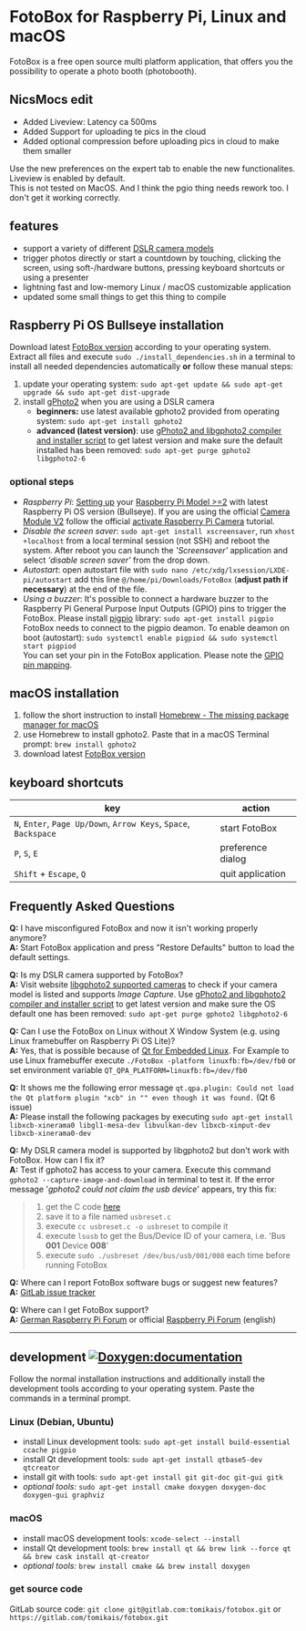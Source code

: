 # FotoBox for Raspberry Pi, Linux and macOS

FotoBox is a free open source multi platform application, that offers you the possibility to operate a photo booth (photobooth).

## NicsMocs edit

* Added Liveview: Latency ca 500ms
* Added Support for uploading te pics in the cloud
* Added optional compression before uploading pics in cloud to make them smaller

Use the new preferences on the expert tab to enable the new functionalites. Liveview is enabled by default.    
This is not tested on MacOS. And I think the pgio thing needs rework too. I don't get it working correctly. 

## features

* support a variety of different [DSLR camera models](http://www.gphoto.org/proj/libgphoto2/support.php)
* trigger photos directly or start a countdown by touching, clicking the screen, using soft-/hardware buttons, pressing keyboard shortcuts or using a presenter
* lightning fast and low-memory Linux / macOS customizable application
* updated some small things to get this thing to compile

## Raspberry Pi OS Bullseye installation

Download latest [FotoBox version](https://github.com/nicsmocs/fotobox/releases) according to your operating system. Extract all files and execute `sudo ./install_dependencies.sh` in a terminal to install all needed dependencies automatically __or__ follow these manual steps:

1. update your operating system: `sudo apt-get update && sudo apt-get upgrade && sudo apt-get dist-upgrade`
2. install [gPhoto2](http://gphoto.org) when you are using a DSLR camera
    * __beginners:__ use latest available gphoto2 provided from operating system: `sudo apt-get install gphoto2`
    * __advanced (latest version)__: use [gPhoto2 and libgphoto2 compiler and installer script](http://github.com/gonzalo/gphoto2-updater) to get latest version and make sure the default installed has been removed: `sudo apt-get purge gphoto2 libgphoto2-6`

### optional steps

* _Raspberry Pi_: [Setting up](https://projects.raspberrypi.org/en/projects/raspberry-pi-setting-up) your [Raspberry Pi Model >=2](https://www.raspberrypi.org/products/) with latest Raspberry Pi OS version (Bullseye). If you are using the official [Camera Module V2](https://www.raspberrypi.org/products/camera-module-v2/) follow the official [activate Raspberry Pi Camera](https://www.raspberrypi.org/documentation/usage/camera/) tutorial.
* _Disable the screen saver_: `sudo apt-get install xscreensaver`, run `xhost +localhost` from a local terminal session (not SSH) and reboot the system. After reboot you can launch the _'Screensaver'_ application and select _'disable screen saver'_ from the drop down.
* _Autostart_: open autostart file with `sudo nano /etc/xdg/lxsession/LXDE-pi/autostart` add this line `@/home/pi/Downloads/FotoBox` (__adjust path if necessary__) at the end of the file.
* _Using a buzzer_: It's possible to connect a hardware buzzer to the Raspberry Pi General Purpose Input Outputs (GPIO) pins to trigger the FotoBox. Please install [pigpio](http://abyz.me.uk/rpi/pigpio/index.html) library: `sudo apt-get install pigpio`  
FotoBox needs to connect to the pigpio deamon. To enable deamon on boot (autostart): `sudo systemctl enable pigpiod && sudo systemctl start pigpiod`  
You can set your pin in the FotoBox application. Please note the [GPIO pin mapping](http://abyz.me.uk/rpi/pigpio/index.html#GPIO).

## macOS installation

1. follow the short instruction to install [Homebrew - The missing package manager for macOS](https://brew.sh/)
2. use Homebrew to install gphoto2. Paste that in a macOS Terminal prompt: `brew install gphoto2`
3. download latest [FotoBox version](https://github.com/tomikais/fotobox/releases)

## keyboard shortcuts

| key                                                              | action            |
|------------------------------------------------------------------|-------------------|
| `N`, `Enter`, `Page Up/Down`, `Arrow Keys`, `Space`, `Backspace` | start FotoBox     |
| `P`, `S`, `E`                                                    | preference dialog |
| `Shift` + `Escape`, `Q`                                          | quit application  |

## Frequently Asked Questions

**Q:** I have misconfigured FotoBox and now it isn't working properly anymore?  
**A:** Start FotoBox application and press "Restore Defaults" button to load the default settings.

**Q:** Is my DSLR camera supported by FotoBox?  
**A:** Visit website [libgphoto2 supported cameras](http://www.gphoto.org/proj/libgphoto2/support.php) to check if your camera model is listed and supports _Image Capture_. Use [gPhoto2 and libgphoto2 compiler and installer script](http://github.com/gonzalo/gphoto2-updater) to get latest version and make sure the OS default one has been removed: `sudo apt-get purge gphoto2 libgphoto2-6`

**Q:** Can I use the FotoBox on Linux without X Window System (e.g. using Linux framebuffer on Raspberry Pi OS Lite)?  
**A:** Yes, that is possible because of [Qt for Embedded Linux](https://doc.qt.io/qt-5/embedded-linux.html). For Example to use Linux framebuffer execute `./FotoBox -platform linuxfb:fb=/dev/fb0` or set environment variable `QT_QPA_PLATFORM=linuxfb:fb=/dev/fb0`

**Q:** It shows me the following error message `qt.qpa.plugin: Could not load the Qt platform plugin "xcb" in "" even though it was found.` (Qt 6 issue)  
**A:** Please install the following packages by executing `sudo apt-get install libxcb-xinerama0 libgl1-mesa-dev libvulkan-dev libxcb-xinput-dev libxcb-xinerama0-dev`

**Q:** My DSLR camera model is supported by libgphoto2 but don't work with FotoBox. How can I fix it?  
**A:** Test if gphoto2 has access to your camera. Execute this command `gphoto2 --capture-image-and-download` in terminal to test it. If the error message '_gphoto2 could not claim the usb device_' appears, try this fix:

> 1. get the C code [here](http://marc.info/?l=linux-usb&m=121459435621262&q=p3)
> 2. save it to a file named `usbreset.c`
> 3. execute `cc usbreset.c -o usbreset` to compile it
> 4. execute `lsusb` to get the Bus/Device ID of your camera, i.e. 'Bus __001__ Device __008__'
> 5. execute `sudo ./usbreset /dev/bus/usb/001/008` each time before running FotoBox

**Q:** Where can I report FotoBox software bugs or suggest new features?  
**A:** [GitLab issue tracker](https://gitlab.com/tomikais/fotobox/issues)

**Q:** Where can I get FotoBox support?  
**A:** [German Raspberry Pi Forum](https://forum-raspberrypi.de/forum/thread/39672-fotobox-projekt-fuer-den-raspberry-pi-c-qt-wiringpi-gphoto2/) or official [Raspberry Pi Forum](https://www.raspberrypi.org/forums/viewtopic.php?t=218279) (english)

---

## development [![Doxygen:documentation](https://img.shields.io/badge/Doxygen-documentation-lightgrey.svg?logo=doxygen)](https://tomikais.github.io/fotobox)

Follow the normal installation instructions and additionally install the development tools according to your operating system. Paste the commands in a terminal prompt.

### Linux (Debian, Ubuntu)

* install Linux development tools: `sudo apt-get install build-essential ccache pigpio`
* install Qt development tools: `sudo apt-get install qtbase5-dev qtcreator`
* install git with tools: `sudo apt-get install git git-doc git-gui gitk`
* _optional tools:_ `sudo apt-get install cmake doxygen doxygen-doc doxygen-gui graphviz`

### macOS

* install macOS development tools: `xcode-select --install`
* install Qt development tools: `brew install qt && brew link --force qt && brew cask install qt-creator`
* _optional tools:_ `brew install cmake && brew install doxygen`

### get source code

GitLab source code: `git clone git@gitlab.com:tomikais/fotobox.git` or `https://gitlab.com/tomikais/fotobox.git`
